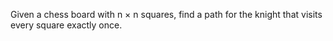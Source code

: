 Given a chess board with n × n squares, find a path for the knight that visits
every square exactly once.
